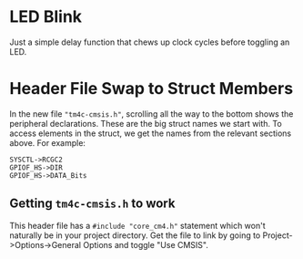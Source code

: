 # LED Blink
Just a simple delay function that chews up clock cycles before toggling an LED.

# Header File Swap to Struct Members
In the new file `"tm4c-cmsis.h"`, scrolling all the way to the bottom shows the peripheral declarations. These are the big struct names we start with. To access elements in the struct, we get the names from the relevant sections above. For example:

```
SYSCTL->RCGC2
GPIOF_HS->DIR
GPIOF_HS->DATA_Bits
```

## Getting `tm4c-cmsis.h` to work
This header file has a `#include "core_cm4.h"` statement which won't naturally be in your project directory. Get the file to link by going to Project->Options->General Options and toggle "Use CMSIS".